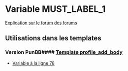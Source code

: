 # Variable MUST_LABEL_1
[Explication sur le forum des forums](http://forum.forumactif.com/t294113-listing-des-variables#MUST_LABEL_1)
## Utilisations dans les templates
### Version PunBB#### [Template profile_add_body](punbb/profile_add_body.md)
* [Variable à la ligne 78](../punbb/profile_add_body.tpl#L78)